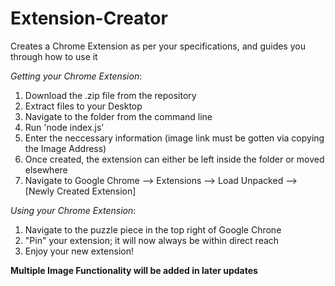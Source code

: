 # Extension-Creator
Creates a Chrome Extension as per your specifications, and guides you through how to use it

*Getting your Chrome Extension*:
1. Download the .zip file from the repository
2. Extract files to your Desktop
3. Navigate to the folder from the command line
4. Run 'node index.js'
5. Enter the neccessary information (image link must be gotten via copying the Image Address)
6. Once created, the extension can either be left inside the folder or moved elsewhere
7. Navigate to Google Chrome --> Extensions --> Load Unpacked --> [Newly Created Extension]

*Using your Chrome Extension*:
1. Navigate to the puzzle piece in the top right of Google Chrone
2. "Pin" your extension; it will now always be within direct reach
3. Enjoy your new extension!


**Multiple Image Functionality will be added in later updates**
